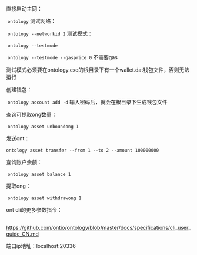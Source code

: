 直接启动主网：

​	`ontology`
测试网络：

​	`ontology --networkid 2`
测试模式：

​	`ontology --testmode`

​	`ontology --testmode --gasprice 0`	不需要gas

​	测试模式必须要在ontology.exe的根目录下有一个wallet.dat钱包文件，否则无法运行

创建钱包：

​	`ontology account add -d`	输入密码后，就会在根目录下生成钱包文件

查询可提取ong数量：

​	`ontology asset unboundong 1`

发送ont：

​	`ontology asset transfer --from 1 --to 2 --amount 100000000`

查询账户余额：

​	`ontology asset balance 1`

提取ong：

​	`ontology asset withdrawong 1`

ont cli的更多参数指令：

​	https://github.com/ontio/ontology/blob/master/docs/specifications/cli_user_guide_CN.md

端口ip地址：localhost:20336